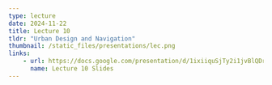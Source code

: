 ```yaml
---
type: lecture
date: 2024-11-22
title: Lecture 10
tldr: "Urban Design and Navigation"
thumbnail: /static_files/presentations/lec.png
links: 
    - url: https://docs.google.com/presentation/d/1ixiiquSjTy2i1jvBlQDrjWPLMsI_PUXcvqjZvMDpFLM/edit?usp=sharing
      name: Lecture 10 Slides
---
```

